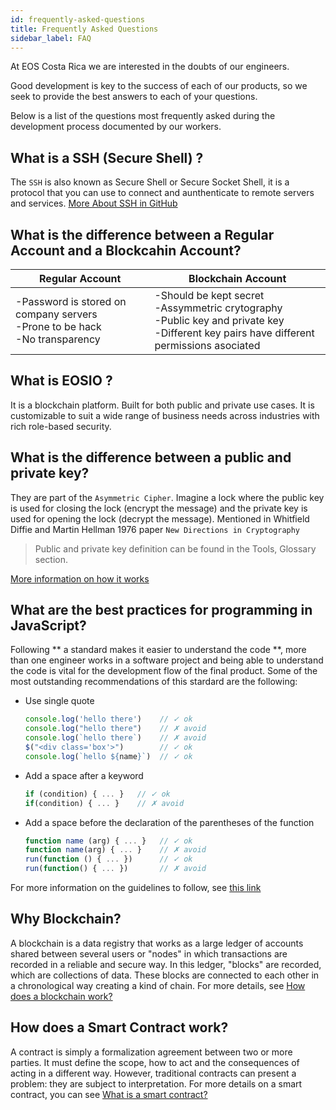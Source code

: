 ```yaml
---
id: frequently-asked-questions
title: Frequently Asked Questions 
sidebar_label: FAQ 
---
```



At EOS Costa Rica we are interested in the doubts of our engineers.

Good development is key to the success of each of our products, so we seek to provide the best answers to each of your questions.

Below is a list of the questions most frequently asked during the development process documented by our workers.


## What is a SSH (Secure Shell) ?

The `SSH` is also known as Secure Shell or Secure Socket Shell, it is a protocol that you can use to connect and aunthenticate to remote servers and services. [More About SSH in GitHub](https://docs.github.com/en/free-pro-team@latest/github/authenticating-to-github/about-ssh)


## What is the difference between a Regular Account and a Blockcahin Account?

| Regular Account | Blockchain Account |  
|------|------|
|-Password is stored on company servers <br/> -Prone to be hack <br/> -No transparency   | -Should be kept secret <br/> -Assymmetric crytography <br/> -Public key and private key <br/> -Different key pairs have different permissions asociated   |


## What is EOSIO ?

It is a blockchain platform. Built for both public and private use cases. It is customizable to suit a wide range of business needs across industries with rich role-based security.


## What is the difference between a public and private key?


They are part of the `Asymmetric Cipher`. Imagine a lock where the public key is used for closing the lock (encrypt the message) and the private key is used for opening the lock (decrypt the message). 
Mentioned in Whitfield Diffie and Martin Hellman 1976 paper `New Directions in Cryptography`

>Public and private key definition can be found in the Tools, Glossary section.  

[More information on how it works](https://www.preveil.com/blog/public-and-private-key/)


## What are the best practices for programming in JavaScript?


Following ** a standard makes it easier to understand the code **, more than one engineer works in a software project and being able to understand the code is vital for the development flow of the final product. Some of the most outstanding recommendations of this stardard are the following:
- Use single quote

    ```js
    console.log('hello there')    // ✓ ok
    console.log("hello there")    // ✗ avoid
    console.log(`hello there`)    // ✗ avoid
    $("<div class='box'>")        // ✓ ok
    console.log(`hello ${name}`)  // ✓ ok
    ```

- Add a space after a keyword

    ```js
    if (condition) { ... }   // ✓ ok
    if(condition) { ... }    // ✗ avoid
    ```

- Add a space before the declaration of the parentheses of the function

    ```js
    function name (arg) { ... }   // ✓ ok
    function name(arg) { ... }    // ✗ avoid
    run(function () { ... })      // ✓ ok
    run(function() { ... })       // ✗ avoid
    ```

For more information on the guidelines to follow, see [this link](https://standardjs.com/rules.html)

## Why Blockchain?

A blockchain is a data registry that works as a large ledger of accounts shared between several users or "nodes" in which transactions are recorded in a reliable and secure way. In this ledger, "blocks" are recorded, which are collections of data. These blocks are connected to each other in a chronological way creating a kind of chain.
For more details, see [How does a blockchain work?](https://eoscostarica.medium.com/https-medium-com-eoscostarica-que-es-blockchain-d54d42439ef3)

## How does a Smart Contract work?

A contract is simply a formalization agreement between two or more parties. It must define the scope, how to act and the consequences of acting in a different way. However, traditional contracts can present a problem: they are subject to interpretation.
For more details on a smart contract, you can see [What is a smart contract?](https://eoscostarica.medium.com/qu%C3%A9-es-un-smart-contract-793d2042c65d)

